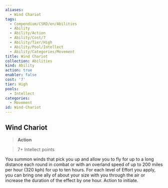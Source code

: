 ```yaml
---
aliases:
  - Wind Chariot
tags:
  - Compendium/CSRD/en/Abilities
  - Ability
  - Ability/Action
  - Ability/Cost/7
  - Ability/Tier/High
  - Ability/Pool/Intellect
  - Ability/Categories/Movement
title: Wind Chariot
collection: Abilities
kind: Ability
action: true
enabler: false
cost: '7'
tier: High
pools:
  - Intellect
categories:
  - Movement
id: Wind-Chariot
---
```

## Wind Chariot    
>**Action**    
>7+ Intellect points  
    
You summon winds that pick you up and allow you to fly for up to a long distance each round in combat or with an overland speed of up to 200 miles per hour (320 kph) for up to ten hours. For each level of Effort you apply, you can bring one ally of about your size with you through the air or increase the duration of the effect by one hour. Action to initiate.
